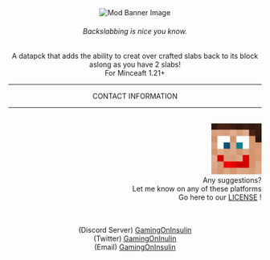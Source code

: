 <div align="center">
  <img src="https://raw.githubusercontent.com/gamingoninsulin/BackSlabbingDatapack/refs/heads/main/pack.png" alt="Mod Banner Image"> 
  <h6>Backslabbing is nice you know.</h6>  
  <p>A datapck that adds the ability to creat over crafted slabs back to its block aslong as you have 2 slabs! <br>
  For Minceaft 1.21+</p>
  
</div>

<div align="center">
  <hr>
  CONTACT INFORMATION
  <hr>
</div>

<br>

<div align="right">
 <img src="https://github.com/gamingoninsulin/EatYourVegetables/blob/master/src/main/resources/assets/logo.png" alt="Mod Icon" width="100" hight="100"/> <br>
  Any suggestions? <br>
  Let me know on any of these platforms <br>
  Go here to our <a href="./LICENSE.md">LICENSE</a> ! <br>
  <br><br>
  <p align="center">
    (Discord Server) <a href="https://discord.gg/n832bVJ">GamingOnInsulin</a> <br>
    (Twitter) <a href="https://twitter.com/GamingOnInsulin">GamingOnInulin</a> <br>
    (Email) <a href="mailto:`gamingoninsulin@gmail.com">GamingOnInsulin</a>
  </p>
</div>
